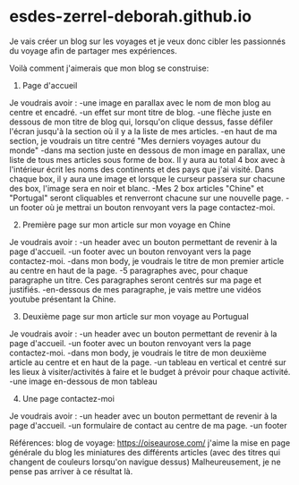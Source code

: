   # esdes-zerrel-deborah.github.io
Je vais créer un blog sur les voyages et je veux donc cibler les passionnés du voyage afin de partager mes expériences. 

Voilà comment j'aimerais que mon blog se construise: 


1) Page d'accueil

Je voudrais avoir :
    -une image en parallax avec le nom de mon blog au centre et encadré.
    -un effet sur mont titre de blog.
    -une flèche juste en dessous de mon titre de blog qui, lorsqu'on clique dessus, fasse défiler l'écran jusqu'à la section où il y a la liste de mes articles.
    -en haut de ma section, je voudrais un titre centré "Mes derniers voyages autour du monde"
    -dans ma section juste en dessous de mon image en parallax, une liste de tous mes articles sous forme de box. Il y aura au total 4 box avec à l'intérieur écrit les noms des continents et des pays que j'ai visité. Dans chaque box, il y aura une image et lorsque le curseur passera sur chacune des box, l'image sera en noir et blanc.
    -Mes 2 box articles "Chine" et "Portugal" seront cliquables et renverront chacune sur une nouvelle page.
    -un footer où je mettrai un bouton renvoyant vers la page contactez-moi.
    
    
2) Première page sur mon article sur mon voyage en Chine

Je voudrais avoir : 
    -un header avec un bouton permettant de revenir à la page d'accueil.
    -un footer avec un bouton renvoyant vers la page contactez-moi.
    -dans mon body, je voudrais le titre de mon premier article au centre en haut de la page.
    -5 paragraphes avec, pour chaque paragraphe un titre. Ces paragraphes seront centrés sur ma page et justifiés.
    -en-dessous de mes paragraphe, je vais mettre une vidéos youtube présentant la Chine.
    
 3) Deuxième page sur mon article sur mon voyage au Portugual

 Je voudrais avoir : 
    -un header avec un bouton permettant de revenir à la page d'accueil.
    -un footer avec un bouton renvoyant vers la page contactez-moi.
    -dans mon body, je voudrais le titre de mon deuxième article au centre et en haut de la page.
    -un tableau en vertical et centré sur les lieux à visiter/activités à faire et le budget à prévoir pour chaque activité.
    -une image en-dessous de mon tableau
    
    
 4) Une page contactez-moi
 
 Je voudrais avoir : 
    -un header avec un bouton permettant de revenir à la page d'accueil.
    -un formulaire de contact au centre de ma page.
    -un footer
 
  
Références: 
  blog de voyage: https://oiseaurose.com/
    j'aime la mise en page générale du blog
    les miniatures des différents articles (avec des titres qui changent de couleurs lorsqu'on navigue dessus)
    Malheureusement, je ne pense pas arriver à ce résultat là. 
  
